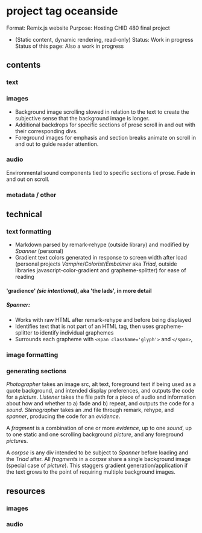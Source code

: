 # project tag oceanside 

Format: Remix.js website
Purpose: Hosting CHID 480 final project 
- (Static content, dynamic rendering, read-only)
Status: Work in progress 
Status of this page: Also a work in progress 

## contents 

### text 


### images

- Background image scrolling slowed in relation to the text to create the subjective sense that the background image is longer.
- Additional backdrops for specific sections of prose scroll in and out with their corresponding divs.
- Foreground images for emphasis and section breaks animate on scroll in and out to guide reader attention.

### audio 

Environmental sound components tied to specific sections of prose. Fade in and out on scroll.

### metadata / other


## technical

### text formatting

- Markdown parsed by remark-rehype (outside library) and modified by *Spanner* (personal) 
- Gradient text colors generated in response to screen width after load (personal projects *Vampire*/*Colorist*/*Embalmer* aka *Triad*, outside libraries javascript-color-gradient and grapheme-splitter) for ease of reading 

#### 'gradience' *(sic intentional)*, aka 'the lads', in more detail

##### *Spanner*:

- Works with raw HTML after remark-rehype and before being displayed
- Identifies text that is not part of an HTML tag, then uses grapheme-splitter to identify individual graphemes 
- Surrounds each grapheme with `<span className='glyph'>` and `</span>`, 

### image formatting


### generating sections

*Photographer* takes an image src, alt text, foreground text if being used as a quote background, and intended display preferences, and outputs the code for a *picture*.
*Listener* takes the file path for a piece of audio and information about how and whether to a) fade and b) repeat, and outputs the code for a *sound*.
*Stenographer* takes an .md file through remark, rehype, and *spanner*, producing the code for an *evidence*.

A *fragment* is a combination of one or more *evidence*, up to one *sound*, up to one static and one scrolling background *picture*, and any foreground *picture*s.

A *corpse* is any div intended to be subject to *Spanner* before loading and the *Triad* after. All *fragment*s in a *corpse* share a single background image (special case of *picture*). This staggers gradient generation/application if the text grows to the point of requiring multiple background images.

## resources

### images


### audio

